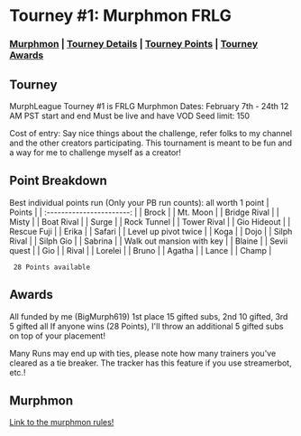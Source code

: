 # Tourney #1: Murphmon FRLG

### [Murphmon](#Murphmon) | [Tourney Details](#Tourney) | [Tourney Points](#Point-Breakdown) | [Tourney Awards](#Awards)

## Tourney

MurphLeague Tourney #1 is FRLG Murphmon
Dates: February 7th - 24th 12 AM PST start and end
Must be live and have VOD
Seed limit: 150

Cost of entry: Say nice things about the challenge, refer folks to my channel and the other creators participating. This tournament is meant to be fun and a way for me to challenge myself as a creator!

## Point Breakdown
Best individual points run (Only your PB run counts): all worth 1 point
|           Points          | 
| :-----------------------: | 
| Brock                     | 
| Mt. Moon                  | 
| Bridge Rival              | 
| Misty                     | 
| Boat Rival                |
| Surge                     |
| Rock Tunnel               |
| Tower Rival               |
| Gio Hideout               |
| Rescue Fuji               |
| Erika                     |
| Safari                    |
| Level up pivot twice      |
| Koga                      |
| Dojo                      |
| Silph Rival               |
| Silph Gio                 |
| Sabrina                   |
| Walk out mansion with key |
| Blaine                    |
| Sevii quest               |
| Gio                       |
| Rival                     |
| Lorelei                   |
| Bruno                     |
| Agatha                    |
| Lance                     |
| Champ                     |

     28 Points available 



## Awards

All funded by me (BigMurph619)
1st place 15 gifted subs, 
2nd 10 gifted, 
3rd 5 gifted all 
If anyone wins (28 Points), I'll throw an additional 5 gifted subs on top of your placement!

Many Runs may end up with ties, please note how many trainers you've cleared as a tie breaker. The tracker has this feature if you use streamerbot, etc.!


## Murphmon

[Link to the murphmon rules!](https://github.com/reilnur/MurphmonRules/tree/main)
